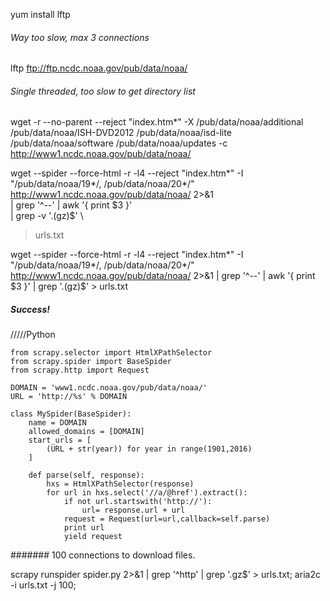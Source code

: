 yum install lftp

###### Way too slow, max 3 connections
lftp  ftp://ftp.ncdc.noaa.gov/pub/data/noaa/

###### Single threaded, too slow to get directory list
wget -r --no-parent --reject "index.htm*" -X /pub/data/noaa/additional /pub/data/noaa/ISH-DVD2012 /pub/data/noaa/isd-lite /pub/data/noaa/software /pub/data/noaa/updates -c http://www1.ncdc.noaa.gov/pub/data/noaa/

wget --spider --force-html -r -l4 --reject "index.htm*" -I "/pub/data/noaa/19*/, /pub/data/noaa/20*/" http://www1.ncdc.noaa.gov/pub/data/noaa/ 2>&1 \
  | grep '^--' | awk '{ print $3 }' \
  | grep -v '\.\(gz\)$' \
  > urls.txt

  wget --spider --force-html -r -l4 --reject "index.htm*" -I "/pub/data/noaa/19*/, /pub/data/noaa/20*/" http://www1.ncdc.noaa.gov/pub/data/noaa/ 2>&1   | grep '^--' | awk '{ print $3 }'   | grep '\.\(gz\)$' > urls.txt


##### Success!
/////Python 
````
from scrapy.selector import HtmlXPathSelector
from scrapy.spider import BaseSpider
from scrapy.http import Request

DOMAIN = 'www1.ncdc.noaa.gov/pub/data/noaa/'
URL = 'http://%s' % DOMAIN

class MySpider(BaseSpider):
    name = DOMAIN
    allowed_domains = [DOMAIN]
    start_urls = [
        (URL + str(year)) for year in range(1901,2016)
    ]

    def parse(self, response):
        hxs = HtmlXPathSelector(response)
        for url in hxs.select('//a/@href').extract():
            if not url.startswith('http://'):
                url= response.url + url
            request = Request(url=url,callback=self.parse)
            print url
            yield request
````

####### 100 connections to download files.

  scrapy runspider spider.py 2>&1 | grep '^http' | grep '\.gz$' > urls.txt;
  aria2c -i urls.txt -j 100; 